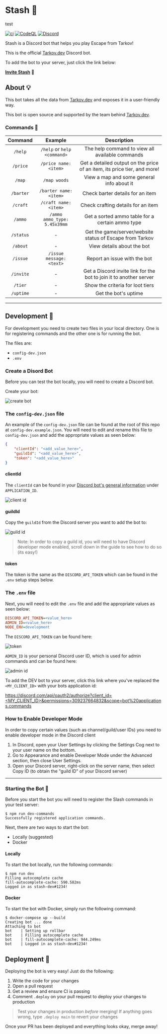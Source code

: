 # Stash 🤖

test

[![ci](https://github.com/the-hideout/stash/actions/workflows/ci.yml/badge.svg)](https://github.com/the-hideout/stash/actions/workflows/ci.yml) [![CodeQL](https://github.com/the-hideout/stash/actions/workflows/codeql-analysis.yml/badge.svg)](https://github.com/the-hideout/stash/actions/workflows/codeql-analysis.yml) [![Discord](https://img.shields.io/discord/956236955815907388?color=7388DA&label=Discord)](https://discord.gg/XPAsKGHSzH)

Stash is a Discord bot that helps you play Escape from Tarkov!

This is the official [Tarkov.dev](https://tarkov.dev) Discord bot.

To add the bot to your server, just click the link below:

**[Invite Stash](https://discord.com/api/oauth2/authorize?client_id=955521336904667227&permissions=309237664832&scope=bot%20applications.commands)** 🔗

## About 💡

This bot takes all the data from [Tarkov.dev](https://tarkov.dev) and exposes it in a user-friendly way.

This bot is open source and supported by the team behind [Tarkov.dev](https://tarkov.dev).

### Commands 💬

|  Command  |  Example   |  Description   |
|    :----:   |     :----:    |        :----:       |
| `/help`      | `/help` or `help <command>`         | The help command to view all available commands |
| `/price` | `/price name: <item>`  | Get a detailed output on the price of an item, its price tier, and more! |
| `/map` | `/map woods` | View a map and some general info about it |
| `/barter` | `/barter name: <item>` | Check barter details for an item |
| `/craft` | `/craft name: <item>` | Check crafting details for an item |
| `/ammo` | `/ammo ammo_type: 5.45x39mm` | Get a sorted ammo table for a certain ammo type |
| `/status` | - | Get the game/server/website status of Escape from Tarkov |
| `/about` | - | View details about the bot |
| `/issue` | `/issue message: <text>` | Report an issue with the bot |
| `/invite` | - | Get a Discord invite link for the bot to join it to another server |
| `/tier` | - | Show the criteria for loot tiers |
| `/uptime` | - | Get the bot's uptime |

---

## Development 🔨

For development you need to create two files in your local directory. One is for registering commands and the other one is for running the bot.

The files are:

- `config-dev.json`
- `.env`

### Create a Disord Bot

Before you can test the bot locally, you will need to create a Discord bot.

Create your bot:

![create bot](./assets/1-new-app.png)

### The `config-dev.json` file

An example of the `config-dev.json` file can be found at the root of this repo at `config-dev.example.json`. You will need to edit and rename this file to `config-dev.json` and add the appropriate values as seen below:

```json
{
    "clientId": "<add_value_here>",
    "guildId": "<add_value_here>",
    "token": "<add_value_here>"
}
```

#### clientId

The `clientId` can be found in your [Discord bot's general information](https://discord.com/developers/applications) under `APPLICATION_ID`.

![client id](./assets/2-copy-app-id.png)

#### guildId

Copy the `guildId` from the Discord server you want to add the bot to:

![guild id](./assets/3-copy-id.png)

> Note: In order to copy a guild id, you will need to have Discord developer mode enabled, scroll down in the guide to see how to do so (its easy!)

#### token

The token is the same as the `DISCORD_API_TOKEN` which can be found in the `.env` setup steps below.

### The `.env` file

Next, you will need to edit the `.env` file and add the appropriate values as seen below:

```ini
DISCORD_API_TOKEN=<value_here>
ADMIN_ID=<value_here>
NODE_ENV=development
```

The `DISCORD_API_TOKEN` can be found here:

![token](./assets/4-bot-token.png)

`ADMIN_ID` is your personal Discord user ID, which is used for admin commands and can be found here:

![admin id](./assets/admin-id.jpg)

To add the DEV bot to your server, click this link where you've replaced the `<MY_CLIENT_ID>` with your bots application id:

[https://discord.com/api/oauth2/authorize?client_id=<MY_CLIENT_ID>&permissions=309237664832&scope=bot%20applications.commands](https://discord.com/api/oauth2/authorize?client_id=MY_CLIENT_ID&permissions=309237664832&scope=bot%20applications.commands)

### How to Enable Developer Mode

In order to copy certain values (such as channel/guild/user IDs) you need to enable developer mode in the Discord client

1. In Discord, open your User Settings by clicking the Settings Cog next to your user name on the bottom.
2. Go to Appearance and enable Developer Mode under the Advanced section, then close User Settings.
3. Open your Discord server, right-click on the server name, then select Copy ID (to obtain the "guild ID" of your Discord server)

---

### Starting the Bot 🚀

Before you start the bot you will need to register the Slash commands in your test server:

```console
$ npm run dev-commands
Successfully registered application commands.
```

Next, there are two ways to start the bot:

- Locally (suggested)
- Docker

#### Locally

To start the bot locally, run the following commands:

```console
$ npm run dev
Filling autocomplete cache
fill-autocomplete-cache: 590.582ms
Logged in as stash-dev#1234!
```

#### Docker

To start the bot with Docker, simply run the following command:

```console
$ docker-compose up --build
Creating bot ... done
Attaching to bot
bot    | Setting up rollbar
bot    | Filling autocomplete cache
bot    | fill-autocomplete-cache: 944.249ms
bot    | Logged in as stash-dev#1234!
```

## Deployment 🚀

Deploying the bot is very easy! Just do the following:

1. Write the code for your changes
2. Open a pull request
3. Get a review and ensure CI is passing
4. Comment `.deploy` on your pull request to deploy your changes to production

> Test your changes in production *before* merging! If anything goes wrong, type `.deploy main` to revert your changes

Once your PR has been deployed and everything looks okay, merge away!
